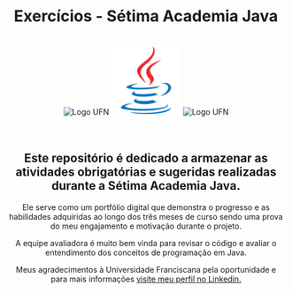 <p align="center">
  
<h1 align="center"> Exercícios - Sétima Academia Java</h1><br>

<div align="center">
    <img alt="Logo UFN" width="25%" src="https://site.ufn.edu.br/img/marcaUFN.6b48e203.png">
    <img alt="Java" width="25%" src="https://raw.githubusercontent.com/devicons/devicon/master/icons/java/java-original.svg">
    <img alt="Logo UFN" width="25%" src="https://site.ufn.edu.br/img/marcaUFN.6b48e203.png">
<div><br><br>
  
<h2>Este repositório é dedicado a armazenar as atividades obrigatórias e sugeridas realizadas durante a Sétima Academia Java.</h2> 

<p>
Ele serve como um portfólio digital que demonstra o progresso e as habilidades adquiridas ao longo dos três meses de curso sendo uma prova do meu engajamento e motivação durante o projeto.

A equipe avaliadora é muito bem vinda para revisar o código e avaliar o entendimento dos conceitos de programação em Java. 
</p>

<p>
Meus agradecimentos à Universidade Franciscana pela oportunidade e para mais informações <a href="https://www.linkedin.com/in/gabriel-setznagl/">visite meu perfil no Linkedin.</a>
</p>
